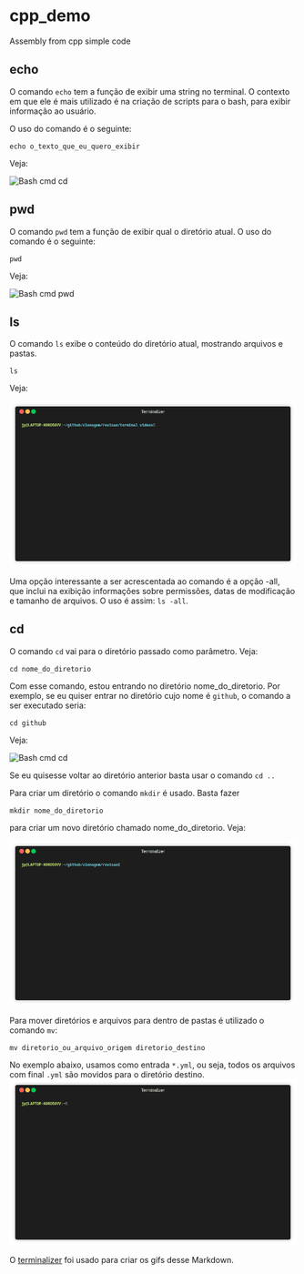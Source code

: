 # cpp_demo
Assembly from cpp simple code


## echo

O comando `echo` tem a função de exibir uma string no terminal. O contexto em que ele é mais utilizado é na criação de scripts para o bash, para exibir informação ao usuário.

O uso do comando é o seguinte:
```shell
echo o_texto_que_eu_quero_exibir

````
Veja:

![Bash cmd cd](https://github.com/jp-guimaraes/clonagem/blob/master/assets/terminal_gifs/cmd_echo.gif)

## pwd

O comando `pwd` tem a função de exibir qual o diretório atual. O uso do comando é o seguinte:
```shell
pwd
````
Veja:


![Bash cmd pwd](https://github.com/jp-guimaraes/clonagem/blob/master/assets/terminal_gifs/cmd_pwd.gif)


## ls

O comando `ls` exibe o conteúdo do diretório atual, mostrando arquivos e pastas. 

```shell
ls
```
Veja:

![Bash cmd ls](https://github.com/jp-guimaraes/clonagem/blob/master/assets/terminal_gifs/cmd_ls.gif)

Uma opção interessante a ser acrescentada ao comando é a opção -all, que inclui na exibição informações sobre permissões, datas de modificação e tamanho de arquivos. O uso é assim: `ls -all`.

## cd

O comando `cd` vai para o diretório passado como parâmetro. Veja:

```shell
cd nome_do_diretorio

````
Com esse comando, estou entrando no diretório nome_do_diretorio. Por exemplo, se eu quiser entrar no diretório cujo nome é `github`, o comando a ser executado seria: 
```shell
cd github

````
Veja:

![Bash cmd cd](https://github.com/jp-guimaraes/clonagem/blob/master/assets/terminal_gifs/cmd_cd.gif)


Se eu quisesse voltar ao diretório anterior basta usar o comando `cd ..`


Para criar um diretório o comando `mkdir` é usado. Basta fazer

```shell
mkdir nome_do_diretorio
``` 
para criar um novo diretório chamado nome_do_diretorio. Veja:


![Bash cmd mkdir](https://github.com/jp-guimaraes/clonagem/blob/master/assets/terminal_gifs/cmd_mkdir.gif)



Para mover diretórios e arquivos para dentro de pastas é utilizado o comando `mv`:

```shell
mv diretorio_ou_arquivo_origem diretorio_destino
```

No exemplo abaixo, usamos como entrada `*.yml`, ou seja, todos os arquivos com final `.yml` são movidos para o diretório destino.
![Bash cmd mv](https://github.com/jp-guimaraes/clonagem/blob/master/assets/terminal_gifs/cmd_mv.gif)




O [terminalizer](https://github.com/faressoft/terminalizer) foi usado para criar os gifs desse Markdown.